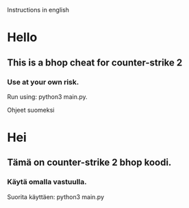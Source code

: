 Instructions in english
# Hello
## This is a bhop cheat for counter-strike 2
### Use at your own risk.
Run using: python3 main.py.

Ohjeet suomeksi
# Hei
## Tämä on counter-strike 2 bhop koodi.
### Käytä omalla vastuulla.
Suorita käyttäen: python3 main.py
